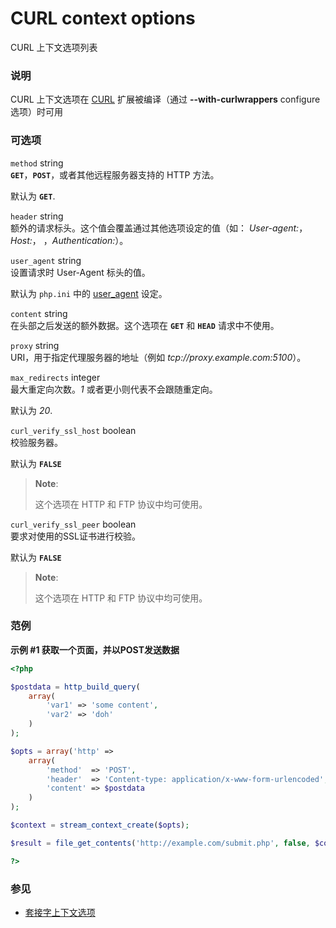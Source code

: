 CURL context options
====================

CURL 上下文选项列表

### 说明

CURL 上下文选项在 <a href="/intro/curl.html" class="link">CURL</a>
扩展被编译（通过 **--with-curlwrappers** configure选项）时可用

### 可选项

`method` <span class="type">string</span>  
**`GET`**，**`POST`**，或者其他远程服务器支持的 HTTP 方法。

默认为 **`GET`**.

`header` <span class="type">string</span>  
额外的请求标头。这个值会覆盖通过其他选项设定的值（如：
*User-agent:*，*Host:*， ，*Authentication:*）。

`user_agent` <span class="type">string</span>  
设置请求时 User-Agent 标头的值。

默认为 `php.ini` 中的
<a href="/filesystem/setup.html#" class="link">user_agent</a> 设定。

`content` <span class="type">string</span>  
在头部之后发送的额外数据。这个选项在 **`GET`** 和 **`HEAD`**
请求中不使用。

`proxy` <span class="type">string</span>  
URI，用于指定代理服务器的地址（例如 *tcp://proxy.example.com:5100*）。

`max_redirects` <span class="type">integer</span>  
最大重定向次数。*1* 或者更小则代表不会跟随重定向。

默认为 *20*.

`curl_verify_ssl_host` <span class="type">boolean</span>  
校验服务器。

默认为 **`FALSE`**

> **Note**:
>
> 这个选项在 HTTP 和 FTP 协议中均可使用。

`curl_verify_ssl_peer` <span class="type">boolean</span>  
要求对使用的SSL证书进行校验。

默认为 **`FALSE`**

> **Note**:
>
> 这个选项在 HTTP 和 FTP 协议中均可使用。

### 范例

**示例 \#1 获取一个页面，并以POST发送数据**

``` php
<?php

$postdata = http_build_query(
    array(
        'var1' => 'some content',
        'var2' => 'doh'
    )
);

$opts = array('http' =>
    array(
        'method'  => 'POST',
        'header'  => 'Content-type: application/x-www-form-urlencoded',
        'content' => $postdata
    )
);

$context = stream_context_create($opts);

$result = file_get_contents('http://example.com/submit.php', false, $context);

?>
```

### 参见

-   <a href="/context/socket.html" class="xref">套接字上下文选项</a>
